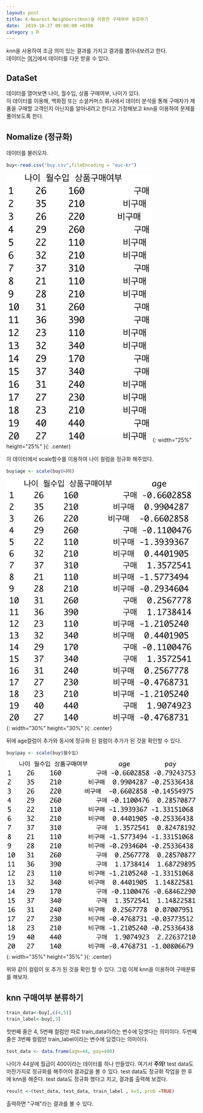```yaml
---
layout: post
title: K-Nearest Neighbors(Knn)을 이용한 구매여부 분류하기
date:  2019-10-27 09:00:00 +0300
category : R
---
```



knn을 사용하여 조금 의미 있는 결과를 가지고 결과를 뽑아내보려고 한다.  
데이터는 [여기](https://github.com/KEJdev/DataSet)에서 데이터를 다운 받을 수 있다.

## DataSet  

데이터를 열어보면 나이, 월수입, 상품 구매여부, 나이가 있다.  
이 데이터를 이용해, 백화점 또는 소셜커머스 회사에서 데이터 분석을 통해 구매자가 제품을 구매할 고객인지 아닌지를 알아내려고 한다고 가정해보고 knn을 이용하여 문제를 풀어보도록 한다. 


## Nomalize (정규화)

데이터를 불러오자.

```r
buy<-read.csv("buy.csv",fileEncoding = "euc-kr") 
```  

![dataset1](/public/img/dataset1.png){: width="25%" height="25%" }{: .center}

이 데이터에서 scale함수를 이용하여 나이 컬럼을 정규화 해주었다. 

```r
buy$age <- scale(buy$나이)
```

![dataset2](/public/img/dataset2.png){: width="30%" height="30%" }{: .center}


뒤에 age컬럼이 추가와 동시에 정규화 된 컬럼이 추가가 된 것을 확인할 수 있다.  

```r
buy$pay <- scale(buy$월수입)
```

![dataset3](/public/img/dataset3.png){: width="35%" height="35%" }{: .center}

위와 같이 컬럼이 또 추가 된 것을 확인 할 수 있다. 그럼 이제 knn을 이용하여 구매분류를 해보자.

## knn 구매여부 분류하기   
 
```r
train_data<-buy[,c(4,5)]
train_label<-buy[,3]
```

첫번째 줄은 4, 5번째 컬럼만 따로 train_data이라는 변수에 담겟다는 의미이다. 두번째 줄은 3번째 컬럼만 train_label이라는 변수에 담겠다는 의미이다. 

```r
test_data <- data.frame(age=44, pay=400)
```

나이가 44살에 월급이 400이라는 데이터를 하나 만들었다. 여기서 **주의!** test data도 마찬가지로 정규화를 해주어야 결과값을 볼 수 있다. test data도 정규화 작업을 한 후에 knn을 해준다. test data도 정규화 했다고 치고, 결과를 출력해 보겠다.

```r
result <-(test_data, test_data, train_label , k=5, prob =TRUE)
```

출력하면 "구매"라는 결과를 볼 수 있다.










